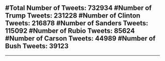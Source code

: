 #Total Number of Tweets: 732934 
#Number of Trump Tweets: 231228
#Number of Clinton Tweets: 216878
#Number of Sanders Tweets: 115092
#Number of Rubio Tweets: 85624
#Number of Carson Tweets: 44989
#Number of Bush Tweets: 39123
---
---
